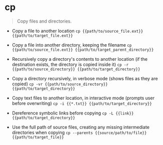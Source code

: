 # cp
> Copy files and directories.

- Copy a file to another location
`cp {{path/to/source_file.ext}} {{path/to/target_file.ext}}`

- Copy a file into another directory, keeping the filename
`cp {{path/to/source_file.ext}} {{path/to/target_parent_directory}}`

- Recursively copy a directory's contents to another location (if the destination exists, the directory is copied inside it)
`cp -r {{path/to/source_directory}} {{path/to/target_directory}}`

- Copy a directory recursively, in verbose mode (shows files as they are copied)
`cp -vr {{path/to/source_directory}} {{path/to/target_directory}}`

- Copy text files to another location, in interactive mode (prompts user before overwriting)
`cp -i {{*.txt}} {{path/to/target_directory}}`

- Dereference symbolic links before copying
`cp -L {{link}} {{path/to/target_directory}}`

- Use the full path of source files, creating any missing intermediate directories when copying
`cp --parents {{source/path/to/file}} {{path/to/target_file}}`
